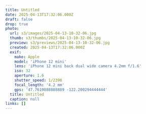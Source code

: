 ```yaml
---
title: Untitled
date: 2025-04-13T17:32:06.000Z
draft: false
drop: true
photo:
  url: s3/images/2025-04-13-10-32-06.jpg
  thumb: s3/thumbs/2025-04-13-10-32-06.jpg
  preview: s3/previews/2025-04-13-10-32-06.jpg
  created: 2025-04-13T17:32:06.000Z
  exif:
    make: Apple
    model: 'iPhone 12 mini'
    lens: 'iPhone 12 mini back dual wide camera 4.2mm f/1.6'
    iso: 32
    aperture: 1.6
    shutter_speed: 1/2398
    focal_length: '4.2 mm'
    gps: '47.7619888888889 -122.200294444444'
  title: Untitled
  caption: null
links: []
---
```


